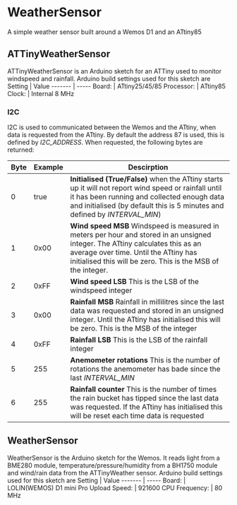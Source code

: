 # WeatherSensor
A simple weather sensor built around a Wemos D1 and an ATtiny85

## ATTinyWeatherSensor
ATTinyWeatherSensor is an Arduino sketch for an ATTiny used to monitor windspeed and rainfall.
Arduino build settings used for this sketch are
Setting | Value
------- | -----
Board: | ATtiny25/45/85
Processor: | ATtiny85
Clock: | Internal 8 MHz

### I2C
I2C is used to communicated between the Wemos and the ATtiny, when data is requested from the ATtiny. By default the address 87 is used, this is defined by *I2C_ADDRESS*. When requested, the following bytes are returned:

Byte | Example | Descirption
---- | ------- | -
0 | true | **Initialised (True/False)** when the ATtiny starts up it will not report wind speed or rainfall until it has been running and collected enough data and initialised (by default this is 5 minutes and defined by *INTERVAL_MIN*)
1 | 0x00 | **Wind speed MSB** Windspeed is measured in meters per hour and stored in an unsigned integer. The ATtiny calculates this as an average over time. Until the ATtiny has initialised this will be zero. This is the MSB of the integer.
2 | 0xFF | **Wind speed LSB** This is the LSB of the windspeed integer
3 | 0x00 | **Rainfall MSB** Rainfall in millilitres since the last data was requested and stored in an unsigned integer. Until the ATtiny has initialised this will be zero. This is the MSB of the integer
4 | 0xFF | **Rainfall LSB** This is the LSB of the rainfall integer
5 | 255 | **Anemometer rotations** This is the number of rotations the anemometer has bade since the last *INTERVAL_MIN*
6 | 255 | **Rainfall counter** This is the number of times the rain bucket has tipped since the last data was requested. If the ATtiny has initialised this will be reset each time data is requested

## WeatherSensor
WeatherSensor is the Arduino sketch for the Wemos. It reads light from a BME280 module, temperature/pressure/humidity from a BH1750 module and wind/rain data from the ATTinyWeather sensor.
Arduino build settings used for this sketch are
Setting | Value
------- | -----
Board: | LOLIN(WEMOS) D1 mini Pro
Upload Speed: | 921600
CPU Frequency: | 80 MHz
